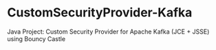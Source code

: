 # CustomSecurityProvider-Kafka 
Java Project: Custom Security Provider for Apache Kafka (JCE + JSSE) using Bouncy Castle
